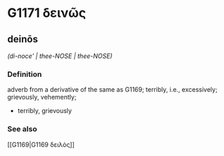 # G1171 δεινῶς

## deinōs

_(di-noce' | thee-NOSE | thee-NOSE)_

### Definition

adverb from a derivative of the same as G1169; terribly, i.e., excessively; grievously, vehemently; 

- terribly, grievously

### See also

[[G1169|G1169 δειλός]]
